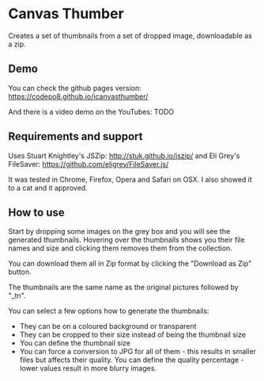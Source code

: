 # Canvas Thumber

Creates a set of thumbnails from a set of dropped image, downloadable as a zip.

## Demo

You can check the github pages version: https://codepo8.github.io/icanvasthumber/

And there is a video demo on the YouTubes: TODO

## Requirements and support

Uses Stuart Knightley's JSZip: http://stuk.github.io/jszip/
and Eli Grey's FileSaver: https://github.com/eligrey/FileSaver.js/

It was tested in Chrome, Firefox, Opera and Safari on OSX. I also showed it to a cat and it approved.

## How to use

Start by dropping some images on the grey box and you will see the generated thumbnails. Hovering over the thumbnails shows you their file names and size and clicking them removes them from the collection. 

You can download them all in Zip format by clicking the "Download as Zip" button.

The thumbnails are the same name as the original pictures followed by "_tn".

You can select a few options how to generate the thumbnails:

* They can be on a coloured background or transparent
* They can be cropped to their size instead of being the thumbnail size
* You can define the thumbnail size
* You can force a conversion to JPG for all of them - this results in smaller files but affects their quality. You can define the quality percentage - lower values result in more blurry images. 